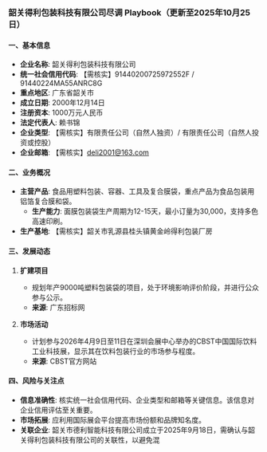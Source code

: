 ### 韶关得利包装科技有限公司尽调 Playbook（更新至2025年10月25日）

#### 一、基本信息
- **企业名称**: 韶关得利包装科技有限公司
- **统一社会信用代码**: 【需核实】91440200725972552F / 91440224MA55ANRC8G
- **重点地区**: 广东省韶关市
- **成立日期**: 2000年12月14日
- **注册资本**: 1000万元人民币
- **法定代表人**: 赖书锦
- **企业类型**: 【需核实】有限责任公司（自然人独资）/ 有限责任公司（自然人投资或控股）
- **企业邮箱**: 【需核实】deli2001@163.com

#### 二、业务概况
- **主营产品**: 食品用塑料包装、容器、工具及复合膜袋，重点产品为食品包装用铝箔复合膜和袋。
  - **生产能力**: 面膜包装袋生产周期为12-15天，最小订量为30,000，支持多色高速印刷。
- **生产基地**: 【需核实】韶关市乳源县桂头镇黄金岭得利包装厂房

#### 三、发展动态
1. **扩建项目**
   - 规划年产9000吨塑料包装袋的项目，处于环境影响评价阶段，并进行公众参与公示。
   - **来源**: 广东招标网

2. **市场活动**
   - 计划参与2026年4月9日至11日在深圳会展中心举办的CBST中国国际饮料工业科技展，显示其在饮料包装行业的市场参与程度。
   - **来源**: CBST官方网站

#### 四、风险与关注点
- **信息准确性**: 核实统一社会信用代码、企业类型和邮箱等关键信息。该信息对企业信用评估至关重要。
- **市场拓展**: 应利用国际展会平台提高市场份额和品牌知名度。
- **关联企业**: 韶关市德利智能科技有限公司成立于2025年9月18日，需确认与韶关得利包装科技有限公司的关联性，以避免混